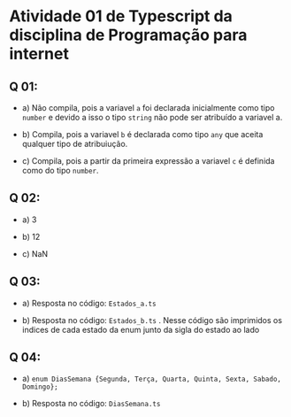 # Atividade 01 de Typescript da disciplina de Programação para internet

## Q 01:
- a) Não compila, pois a variavel ```a``` foi declarada inicialmente como tipo ```number``` e devido a isso o tipo ```string``` não pode ser atribuído a variavel a.

- b) Compila, pois a variavel ```b``` é declarada como tipo ```any``` que aceita qualquer tipo de atribuiução.

- c) Compila, pois a partir da primeira expressão a variavel ```c``` é definida como do tipo ```number```.

## Q 02:
- a) 3

- b) 12

- c) NaN

## Q 03:

- a) Resposta no código: ```Estados_a.ts```

- b) Resposta no código: ```Estados_b.ts``` . Nesse código são imprimidos os indices de cada estado da enum junto da sigla do estado ao lado

## Q 04:

- a) ```enum DiasSemana {Segunda, Terça, Quarta, Quinta, Sexta, Sabado, Domingo};```

- b) Resposta no código: ```DiasSemana.ts```
